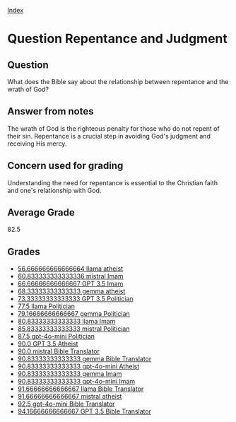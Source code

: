 
[Index](../../index.md)
# Question Repentance and Judgment
## Question
What does the Bible say about the relationship between repentance and the wrath of God?

## Answer from notes
The wrath of God is the righteous penalty for those who do not repent of their sin. Repentance is a crucial step in avoiding God's judgment and receiving His mercy.

## Concern used for grading
Understanding the need for repentance is essential to the Christian faith and one's relationship with God.

## Average Grade
82.5

## Grades
 * [56.666666666666664 llama atheist](../answers/llama_atheist/Repentance_and_Judgment.md)
 * [60.833333333333336 mistral Imam](../answers/mistral_Imam/Repentance_and_Judgment.md)
 * [66.66666666666667 GPT 3.5 Imam](../answers/GPT_3.5_Imam/Repentance_and_Judgment.md)
 * [68.33333333333333 gemma atheist](../answers/gemma_atheist/Repentance_and_Judgment.md)
 * [73.33333333333333 GPT 3.5 Politician](../answers/GPT_3.5_Politician/Repentance_and_Judgment.md)
 * [77.5 llama Politician](../answers/llama_Politician/Repentance_and_Judgment.md)
 * [79.16666666666667 gemma Politician](../answers/gemma_Politician/Repentance_and_Judgment.md)
 * [80.83333333333333 llama Imam](../answers/llama_Imam/Repentance_and_Judgment.md)
 * [85.83333333333333 mistral Politician](../answers/mistral_Politician/Repentance_and_Judgment.md)
 * [87.5 gpt-4o-mini Politician](../answers/gpt-4o-mini_Politician/Repentance_and_Judgment.md)
 * [90.0 GPT 3.5 Atheist](../answers/GPT_3.5_Atheist/Repentance_and_Judgment.md)
 * [90.0 mistral Bible Translator](../answers/mistral_Bible_Translator/Repentance_and_Judgment.md)
 * [90.83333333333333 gemma Bible Translator](../answers/gemma_Bible_Translator/Repentance_and_Judgment.md)
 * [90.83333333333333 gpt-4o-mini Atheist](../answers/gpt-4o-mini_Atheist/Repentance_and_Judgment.md)
 * [90.83333333333333 gemma Imam](../answers/gemma_Imam/Repentance_and_Judgment.md)
 * [90.83333333333333 gpt-4o-mini Imam](../answers/gpt-4o-mini_Imam/Repentance_and_Judgment.md)
 * [91.66666666666667 llama Bible Translator](../answers/llama_Bible_Translator/Repentance_and_Judgment.md)
 * [91.66666666666667 mistral atheist](../answers/mistral_atheist/Repentance_and_Judgment.md)
 * [92.5 gpt-4o-mini Bible Translator](../answers/gpt-4o-mini_Bible_Translator/Repentance_and_Judgment.md)
 * [94.16666666666667 GPT 3.5 Bible Translator](../answers/GPT_3.5_Bible_Translator/Repentance_and_Judgment.md)
